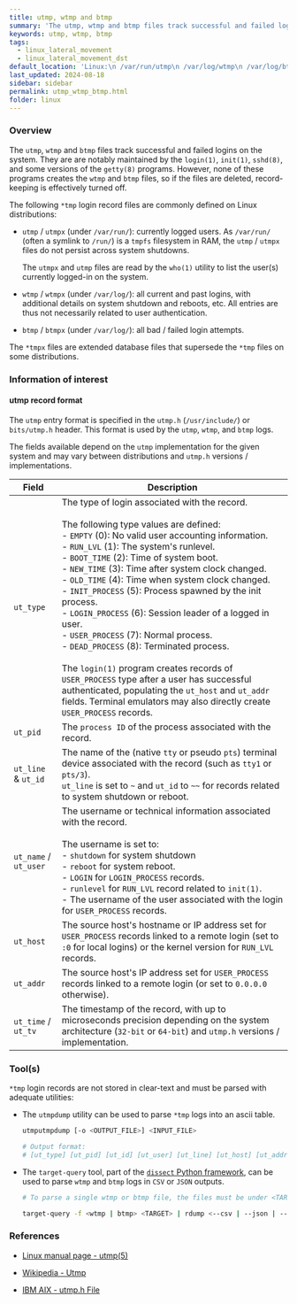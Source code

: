 ```yaml
---
title: utmp, wtmp and btmp
summary: 'The utmp, wtmp and btmp files track successful and failed logins on the system. They are are notably maintained by the login(1), init(1), sshd(8), and some versions of the getty(8) programs.\n\n The utmp entry format is specified in the "utmp.h" header. This format is used by the utmp, wtmp, and btmp logs. The username and the remote hosts hostname or IP address are notably recorded for remote logins.\n\n tmp login records are not stored in clear-text and must be parsed with adequate utilities, such as utmpdump or Dissect.'
keywords: utmp, wtmp, btmp
tags:
  - linux_lateral_movement
  - linux_lateral_movement_dst
default_location: 'Linux:\n /var/run/utmp\n /var/log/wtmp\n /var/log/btmp\n\n Solaris:\n (deprecated) /var/adm/utmp\n /var/adm/utmpx\n (deprecated) /var/adm/wtmp\n /var/adm/wtmpx\n\n FreeBSD 9.0:\n /var/run/utx.active (utmp equivalent)\n /var/log/utx.log (wtmp equivalent)'
last_updated: 2024-08-18
sidebar: sidebar
permalink: utmp_wtmp_btmp.html
folder: linux
---
```


### Overview

The `utmp`, `wtmp` and `btmp` files track successful and failed logins on the
system. They are are notably maintained by the `login(1)`, `init(1)`,
`sshd(8)`, and some versions of the `getty(8)` programs. However, none of these
programs creates the `wtmp` and `btmp` files, so if the files are deleted,
record-keeping is effectively turned off.

The following `*tmp` login record files are commonly defined on Linux
distributions:

  - `utmp` / `utmpx` (under `/var/run/`): currently logged users. As
    `/var/run/` (often a symlink to `/run/`) is a `tmpfs` filesystem in RAM,
    the `utmp` / `utmpx` files do not persist across system shutdowns.

    The `utmpx` and `utmp` files are read by the `who(1)` utility to list the
    user(s) currently logged-in on the system.

  - `wtmp` / `wtmpx` (under `/var/log/`): all current and past logins, with
    additional details on system shutdown and reboots, etc. All entries are
    thus not necessarily related to user authentication.

  - `btmp` / `btmpx` (under `/var/log/`): all bad / failed login attempts.

The `*tmpx` files are extended database files that supersede the `*tmp` files
on some distributions.

### Information of interest

#### utmp record format

The `utmp` entry format is specified in the `utmp.h` (`/usr/include/`) or
`bits/utmp.h` header. This format is used by the `utmp`, `wtmp`, and `btmp`
logs.

The fields available depend on the `utmp` implementation for the given system
and may vary between distributions and `utmp.h` versions / implementations.

| Field | Description |
|-------|-------------|
| `ut_type` | The type of login associated with the record. <br><br> The following type values are defined: <br>  - `EMPTY` (0): No valid user accounting information. <br> - `RUN_LVL` (1): The system's runlevel. <br> - `BOOT_TIME` (2): Time of system boot. <br> - `NEW_TIME` (3): Time after system clock changed. <br> - `OLD_TIME` (4): Time when system clock changed. <br> - `INIT_PROCESS` (5): Process spawned by the init process. <br> - `LOGIN_PROCESS` (6): Session leader of a logged in user. <br> - `USER_PROCESS` (7): Normal process. <br> - `DEAD_PROCESS` (8): Terminated process. <br><br> The `login(1)` program creates records of `USER_PROCESS` type after a user has successful authenticated, populating the `ut_host` and `ut_addr` fields. Terminal emulators may also directly create `USER_PROCESS` records. |
| `ut_pid` | The `process ID` of the process associated with the record. |
| `ut_line` & `ut_id` | The name of the (native `tty` or pseudo `pts`) terminal device associated with the record (such as `tty1` or `pts/3`). <br> `ut_line` is set to `~` and `ut_id` to `~~` for records related to system shutdown or reboot. |
| `ut_name` / `ut_user` | The username or technical information associated with the record. <br><br> The username is set to: <br> - `shutdown` for system shutdown <br> - `reboot` for system reboot. <br> - `LOGIN` for `LOGIN_PROCESS` records. <br> - `runlevel` for `RUN_LVL` record related to `init(1)`. <br> - The username of the user associated with the login for `USER_PROCESS` records. |
| `ut_host` | The source host's hostname or IP address set for `USER_PROCESS` records linked to a remote login (set to `:0` for local logins) or the kernel version for `RUN_LVL` records. |
| `ut_addr` | The source host's IP address set for `USER_PROCESS` records linked to a remote login (or set to `0.0.0.0` otherwise). |
| `ut_time` / `ut_tv` | The timestamp of the record, with up to microseconds precision depending on the system architecture (`32-bit` or `64-bit`) and `utmp.h` versions / implementation. |

### Tool(s)

`*tmp` login records are not stored in clear-text and must be parsed with
adequate utilities:

  - The `utmpdump` utility can be used to parse `*tmp` logs into an ascii
    table.

    ```bash
    utmputmpdump [-o <OUTPUT_FILE>] <INPUT_FILE>

    # Output format:
    # [ut_type] [ut_pid] [ut_id] [ut_user] [ut_line] [ut_host] [ut_addr] [ut_time]
    ```

  - The `target-query` tool, part of the
    [`dissect` Python framework](https://docs.dissect.tools/en/latest/index.html),
    can be used to parse `wtmp` and `btmp` logs in `CSV` or `JSON` outputs.

    ```bash
    # To parse a single wtmp or btmp file, the files must be under <TARGET>/var/log/

    target-query -f <wtmp | btmp> <TARGET> | rdump <--csv | --json | --jsonlines>
    ```

### References

  - [Linux manual page - utmp(5)](https://man7.org/linux/man-pages/man5/utmp.5.html)

  - [Wikipedia - Utmp](https://en.wikipedia.org/wiki/Utmp)

  - [IBM AIX - utmp.h File](https://www.ibm.com/docs/en/aix/7.3?topic=files-utmph-file)
